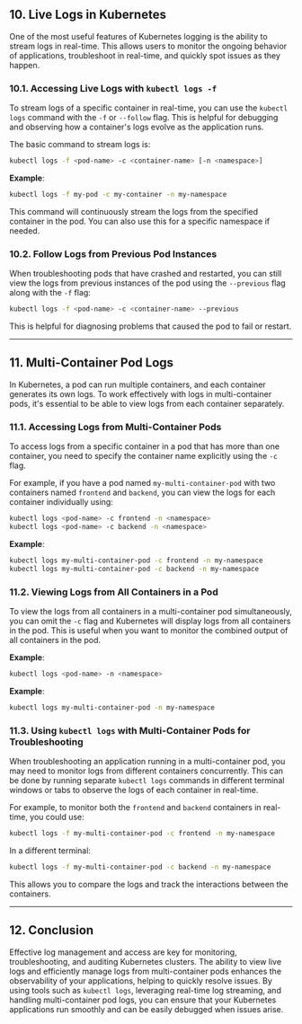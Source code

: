 ## **10. Live Logs in Kubernetes**

One of the most useful features of Kubernetes logging is the ability to stream logs in real-time. This allows users to monitor the ongoing behavior of applications, troubleshoot in real-time, and quickly spot issues as they happen.

### **10.1. Accessing Live Logs with `kubectl logs -f`**

To stream logs of a specific container in real-time, you can use the `kubectl logs` command with the `-f` or `--follow` flag. This is helpful for debugging and observing how a container's logs evolve as the application runs.

The basic command to stream logs is:

```bash
kubectl logs -f <pod-name> -c <container-name> [-n <namespace>]
```

**Example**:
```bash
kubectl logs -f my-pod -c my-container -n my-namespace
```

This command will continuously stream the logs from the specified container in the pod. You can also use this for a specific namespace if needed.

### **10.2. Follow Logs from Previous Pod Instances**

When troubleshooting pods that have crashed and restarted, you can still view the logs from previous instances of the pod using the `--previous` flag along with the `-f` flag:

```bash
kubectl logs -f <pod-name> -c <container-name> --previous
```

This is helpful for diagnosing problems that caused the pod to fail or restart.

---

## **11. Multi-Container Pod Logs**

In Kubernetes, a pod can run multiple containers, and each container generates its own logs. To work effectively with logs in multi-container pods, it's essential to be able to view logs from each container separately.

### **11.1. Accessing Logs from Multi-Container Pods**

To access logs from a specific container in a pod that has more than one container, you need to specify the container name explicitly using the `-c` flag.

For example, if you have a pod named `my-multi-container-pod` with two containers named `frontend` and `backend`, you can view the logs for each container individually using:

```bash
kubectl logs <pod-name> -c frontend -n <namespace>
kubectl logs <pod-name> -c backend -n <namespace>
```

**Example**:
```bash
kubectl logs my-multi-container-pod -c frontend -n my-namespace
kubectl logs my-multi-container-pod -c backend -n my-namespace
```

### **11.2. Viewing Logs from All Containers in a Pod**

To view the logs from all containers in a multi-container pod simultaneously, you can omit the `-c` flag and Kubernetes will display logs from all containers in the pod. This is useful when you want to monitor the combined output of all containers in the pod.

**Example**:
```bash
kubectl logs <pod-name> -n <namespace>
```

**Example**:
```bash
kubectl logs my-multi-container-pod -n my-namespace
```

### **11.3. Using `kubectl logs` with Multi-Container Pods for Troubleshooting**

When troubleshooting an application running in a multi-container pod, you may need to monitor logs from different containers concurrently. This can be done by running separate `kubectl logs` commands in different terminal windows or tabs to observe the logs of each container in real-time.

For example, to monitor both the `frontend` and `backend` containers in real-time, you could use:

```bash
kubectl logs -f my-multi-container-pod -c frontend -n my-namespace
```

In a different terminal:

```bash
kubectl logs -f my-multi-container-pod -c backend -n my-namespace
```

This allows you to compare the logs and track the interactions between the containers.

---

## **12. Conclusion**

Effective log management and access are key for monitoring, troubleshooting, and auditing Kubernetes clusters. The ability to view live logs and efficiently manage logs from multi-container pods enhances the observability of your applications, helping to quickly resolve issues. By using tools such as `kubectl logs`, leveraging real-time log streaming, and handling multi-container pod logs, you can ensure that your Kubernetes applications run smoothly and can be easily debugged when issues arise.

